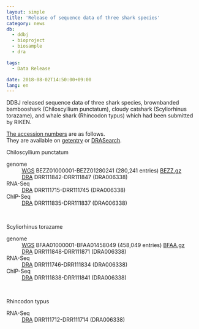 ```yaml
---
layout: simple
title: 'Release of sequence data of three shark species'
category: news
db:
  - ddbj
  - bioproject
  - biosample
  - dra

tags:
  - Data Release

date: 2018-08-02T14:50:00+09:00
lang: en
---
```


<p>DDBJ released sequence data of three shark species, brownbanded bambooshark (<span class="italic">Chiloscyllium punctatum</span>), cloudy catshark (<span class="italic">Scyliorhinus torazame</span>), and whale shark (<span class="italic">Rhincodon typus</span>) which had been submitted by RIKEN. </p>

<p><a href="/ddbj/documents/accessions.html">The accession numbers</a> are as follows. <br>They are available on <a href="http://getentry.ddbj.nig.ac.jp/top-e.html">getentry</a> or <a href="http://ddbj.nig.ac.jp/DRASearch/">DRASearch</a>. <br>

<p class="bold italic no_bottom">Chiloscyllium punctatum</p>

<dl>
    <dt>genome</dt>
    <dd><a href="/ddbj/wgs-e.html">WGS</a> BEZZ01000001-BEZZ01280241 (280,241 entries) <a href="https://ddbj.nig.ac.jp/public/ddbj_database/wgs/BE/BEZZ.gz">BEZZ.gz</a><br>
    <dd><a href="/dra/index-e.html">DRA</a> DRR111842-DRR111847 (DRA006338)</dd>
    <dt>RNA-Seq</dt>
    <dd><a href="/dra/index-e.html">DRA</a> DRR111715-DRR111745 (DRA006338)</dd>
    <dt>ChIP-Seq</dt>
    <dd><a href="/dra/index-e.html">DRA</a> DRR111835-DRR111837 (DRA006338)</dd>
</dl><br>

<p class="bold italic no_bottom">Scyliorhinus torazame</p>

<dl>
    <dt>genome</dt>
    <dd><a href="/ddbj/wgs-e.html">WGS</a> BFAA01000001-BFAA01458049 (458,049 entries) <a href="https://ddbj.nig.ac.jp/public/ddbj_database/wgs/BF/BFAA.gz">BFAA.gz</a><br>
    <dd><a href="/dra/index-e.html">DRA</a> DRR111848-DRR111871 (DRA006338)</dd>
    <dt>RNA-Seq</dt>
    <dd><a href="/dra/index-e.html">DRA</a> DRR111746-DRR111834 (DRA006338)</dd>
    <dt>ChIP-Seq</dt>
    <dd><a href="/dra/index-e.html">DRA</a> DRR111838-DRR111841 (DRA006338)</dd>
</dl><br>

<p class="bold italic no_bottom">Rhincodon typus</p>

<dl>
    <dt>RNA-Seq</dt>
    <dd><a href="/dra/index-e.html">DRA</a> DRR111712-DRR111714 (DRA006338)</dd>
</dl>
